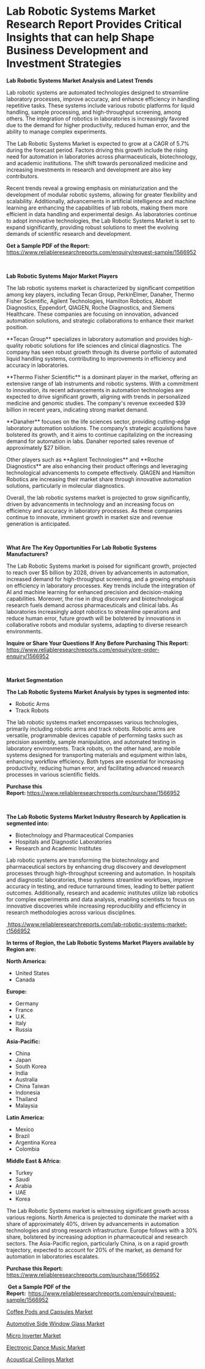 <p><h1>Lab Robotic Systems Market Research Report Provides Critical Insights that can help Shape Business Development and Investment Strategies</h1></p><p><strong>Lab Robotic Systems Market Analysis and Latest Trends</strong></p>
<p><p>Lab robotic systems are automated technologies designed to streamline laboratory processes, improve accuracy, and enhance efficiency in handling repetitive tasks. These systems include various robotic platforms for liquid handling, sample processing, and high-throughput screening, among others. The integration of robotics in laboratories is increasingly favored due to the demand for higher productivity, reduced human error, and the ability to manage complex experiments.</p><p>The Lab Robotic Systems Market is expected to grow at a CAGR of 5.7% during the forecast period. Factors driving this growth include the rising need for automation in laboratories across pharmaceuticals, biotechnology, and academic institutions. The shift towards personalized medicine and increasing investments in research and development are also key contributors. </p><p>Recent trends reveal a growing emphasis on miniaturization and the development of modular robotic systems, allowing for greater flexibility and scalability. Additionally, advancements in artificial intelligence and machine learning are enhancing the capabilities of lab robots, making them more efficient in data handling and experimental design. As laboratories continue to adopt innovative technologies, the Lab Robotic Systems Market is set to expand significantly, providing robust solutions to meet the evolving demands of scientific research and development.</p></p>
<p><strong>Get a Sample PDF of the Report:&nbsp;</strong> <a href="https://www.reliableresearchreports.com/enquiry/request-sample/1566952?utm_campaign=34&utm_medium=2&utm_source=Github&utm_content=ia&utm_term=17112024&utm_id=lab-robotic-systems">https://www.reliableresearchreports.com/enquiry/request-sample/1566952</a></p>
<p>&nbsp;</p>
<p><strong>Lab Robotic Systems Major Market Players</strong></p>
<p><p>The lab robotic systems market is characterized by significant competition among key players, including Tecan Group, PerkinElmer, Danaher, Thermo Fisher Scientific, Agilent Technologies, Hamilton Robotics, Abbott Diagnostics, Eppendorf, QIAGEN, Roche Diagnostics, and Siemens Healthcare. These companies are focusing on innovation, advanced automation solutions, and strategic collaborations to enhance their market position.</p><p>**Tecan Group** specializes in laboratory automation and provides high-quality robotic solutions for life sciences and clinical diagnostics. The company has seen robust growth through its diverse portfolio of automated liquid handling systems, contributing to improvements in efficiency and accuracy in laboratories.</p><p>**Thermo Fisher Scientific** is a dominant player in the market, offering an extensive range of lab instruments and robotic systems. With a commitment to innovation, its recent advancements in automation technologies are expected to drive significant growth, aligning with trends in personalized medicine and genomic studies. The company's revenue exceeded $39 billion in recent years, indicating strong market demand.</p><p>**Danaher** focuses on the life sciences sector, providing cutting-edge laboratory automation solutions. The company’s strategic acquisitions have bolstered its growth, and it aims to continue capitalizing on the increasing demand for automation in labs. Danaher reported sales revenue of approximately $27 billion.</p><p>Other players such as **Agilent Technologies** and **Roche Diagnostics** are also enhancing their product offerings and leveraging technological advancements to compete effectively. QIAGEN and Hamilton Robotics are increasing their market share through innovative automation solutions, particularly in molecular diagnostics.</p><p>Overall, the lab robotic systems market is projected to grow significantly, driven by advancements in technology and an increasing focus on efficiency and accuracy in laboratory processes. As these companies continue to innovate, imminent growth in market size and revenue generation is anticipated.</p></p>
<p>&nbsp;</p>
<p><strong>What Are The Key Opportunities For Lab Robotic Systems Manufacturers?</strong></p>
<p><p>The Lab Robotic Systems market is poised for significant growth, projected to reach over $5 billion by 2028, driven by advancements in automation, increased demand for high-throughput screening, and a growing emphasis on efficiency in laboratory processes. Key trends include the integration of AI and machine learning for enhanced precision and decision-making capabilities. Moreover, the rise in drug discovery and biotechnological research fuels demand across pharmaceuticals and clinical labs. As laboratories increasingly adopt robotics to streamline operations and reduce human error, future growth will be bolstered by innovations in collaborative robots and modular systems, adapting to diverse research environments.</p></p>
<p><strong>Inquire or Share Your Questions If Any Before Purchasing This Report:</strong> <a href="https://www.reliableresearchreports.com/enquiry/pre-order-enquiry/1566952?utm_campaign=34&utm_medium=2&utm_source=Github&utm_content=ia&utm_term=17112024&utm_id=lab-robotic-systems">https://www.reliableresearchreports.com/enquiry/pre-order-enquiry/1566952</a></p>
<p>&nbsp;</p>
<p><strong>Market Segmentation</strong></p>
<p><strong>The Lab Robotic Systems Market Analysis by types is segmented into:</strong></p>
<p><ul><li>Robotic Arms</li><li>Track Robots</li></ul></p>
<p><p>The lab robotic systems market encompasses various technologies, primarily including robotic arms and track robots. Robotic arms are versatile, programmable devices capable of performing tasks such as precision assembly, sample manipulation, and automated testing in laboratory environments. Track robots, on the other hand, are mobile systems designed for transporting materials and equipment within labs, enhancing workflow efficiency. Both types are essential for increasing productivity, reducing human error, and facilitating advanced research processes in various scientific fields.</p></p>
<p><strong>Purchase this Report:&nbsp;</strong><a href="https://www.reliableresearchreports.com/purchase/1566952?utm_campaign=34&utm_medium=2&utm_source=Github&utm_content=ia&utm_term=17112024&utm_id=lab-robotic-systems">https://www.reliableresearchreports.com/purchase/1566952</a></p>
<p>&nbsp;</p>
<p><strong>The Lab Robotic Systems Market Industry Research by Application is segmented into:</strong></p>
<p><ul><li>Biotechnology and Pharmaceutical Companies</li><li>Hospitals and Diagnostic Laboratories</li><li>Research and Academic Institutes</li></ul></p>
<p><p>Lab robotic systems are transforming the biotechnology and pharmaceutical sectors by enhancing drug discovery and development processes through high-throughput screening and automation. In hospitals and diagnostic laboratories, these systems streamline workflows, improve accuracy in testing, and reduce turnaround times, leading to better patient outcomes. Additionally, research and academic institutes utilize lab robotics for complex experiments and data analysis, enabling scientists to focus on innovative discoveries while increasing reproducibility and efficiency in research methodologies across various disciplines.</p></p>
<p><a href="https://www.reliableresearchreports.com/lab-robotic-systems-market-r1566952?utm_campaign=34&utm_medium=2&utm_source=Github&utm_content=ia&utm_term=17112024&utm_id=lab-robotic-systems">&nbsp;https://www.reliableresearchreports.com/lab-robotic-systems-market-r1566952</a></p>
<p><strong>In terms of Region, the Lab Robotic Systems Market Players available by Region are:</strong></p>
<p>
    <p> <strong> North America: </strong>
        <ul>
            <li>United States</li>
            <li>Canada</li>
        </ul>
        </p> 
    <p> <strong> Europe: </strong>
        <ul>
            <li>Germany</li>
            <li>France</li>
            <li>U.K.</li>
            <li>Italy</li>
            <li>Russia</li>
        </ul>
        </p> 
    <p> <strong> Asia-Pacific: </strong>
        <ul>
            <li>China</li>
            <li>Japan</li>
            <li>South Korea</li>
            <li>India</li>
            <li>Australia</li>
            <li>China Taiwan</li>
            <li>Indonesia</li>
            <li>Thailand</li>
            <li>Malaysia</li>
        </ul>
        </p> 
    <p> <strong> Latin America: </strong>
        <ul>
            <li>Mexico</li>
            <li>Brazil</li>
            <li>Argentina Korea</li>
            <li>Colombia</li>
        </ul>
        </p> 
    <p> <strong> Middle East & Africa: </strong>
        <ul>
            <li>Turkey</li>
            <li>Saudi</li>
            <li>Arabia</li>
            <li>UAE</li>
            <li>Korea</li>
        </ul>
    </p>
    </p>
<p><p>The Lab Robotic Systems market is witnessing significant growth across various regions. North America is projected to dominate the market with a share of approximately 40%, driven by advancements in automation technologies and strong research infrastructure. Europe follows with a 30% share, bolstered by increasing adoption in pharmaceutical and research sectors. The Asia-Pacific region, particularly China, is on a rapid growth trajectory, expected to account for 20% of the market, as demand for automation in laboratories escalates.</p></p>
<p><strong>Purchase this Report: </strong><a href="https://www.reliableresearchreports.com/purchase/1566952?utm_campaign=34&utm_medium=2&utm_source=Github&utm_content=ia&utm_term=17112024&utm_id=lab-robotic-systems">https://www.reliableresearchreports.com/purchase/1566952</a></p>
<p>&nbsp;<strong>Get a Sample PDF of the Report:&nbsp;&nbsp;</strong><a href="https://www.reliableresearchreports.com/enquiry/request-sample/1566952?utm_campaign=34&utm_medium=2&utm_source=Github&utm_content=ia&utm_term=17112024&utm_id=lab-robotic-systems">https://www.reliableresearchreports.com/enquiry/request-sample/1566952</a></p>
<p><strong></strong></p>
<p><p><a href="https://www.linkedin.com/pulse/navigating-coffee-pods-capsules-market-expert-analysis-forecast-uwqxf?utm_campaign=34&utm_medium=2&utm_source=Github&utm_content=ia&utm_term=17112024&utm_id=lab-robotic-systems">Coffee Pods and Capsules Market</a></p><p><a href="https://github.com/HobertDavis43/Market-Research-Report-List-1/blob/main/automotive-side-window-glass-market.md?utm_campaign=34&utm_medium=2&utm_source=Github&utm_content=ia&utm_term=17112024&utm_id=lab-robotic-systems">Automotive Side Window Glass Market</a></p><p><a href="https://www.linkedin.com/pulse/micro-inverter-market-growth-segmentation-regional-analysis--9rtkf?utm_campaign=34&utm_medium=2&utm_source=Github&utm_content=ia&utm_term=17112024&utm_id=lab-robotic-systems">Micro Inverter Market</a></p><p><a href="https://issuu.com/reportprime-2/docs/electronic-dance-music-market-size-_4b36c8778eca3e?utm_campaign=34&utm_medium=2&utm_source=Github&utm_content=ia&utm_term=17112024&utm_id=lab-robotic-systems">Electronic Dance Music Market</a></p><p><a href="https://issuu.com/reportprime-2/docs/acoustical-ceilings-market-size-203_79d81be6d8390b?utm_campaign=34&utm_medium=2&utm_source=Github&utm_content=ia&utm_term=17112024&utm_id=lab-robotic-systems">Acoustical Ceilings Market</a></p></p>